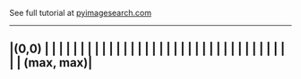 See full tutorial at [pyimagesearch.com](http://www.pyimagesearch.com/2015/09/21/opencv-track-object-movement/)

____________________________________________________________________
|(0,0)                                                              |
|                                                                   |
|                                                                   |
|                                                                   |
|                                                                   |
|                                                                   |
|                                                                   |
|                                                                   |
|                                                                   |
|                                                                   |
|                                                                   |
|                                                                   |
|                                                                   |
|                                                                   |
|                                                                   |
|                                                                   |
|                                                                   |
|                                                                   |
|                                                         (max, max)|
---------------------------------------------------------------------
